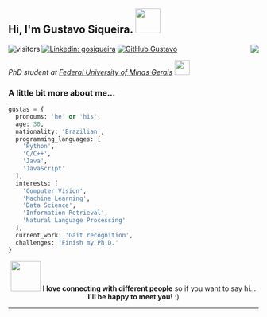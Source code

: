 <h2> Hi, I'm Gustavo Siqueira. <img src="https://media.giphy.com/media/108JHWB1hruZnq/giphy.gif" width="50"></h2>
<img align="right" src="https://media.giphy.com/media/lP8xu5t2DLGG045H8F/giphy.gif">

![visitors](https://visitor-badge.glitch.me/badge?page_id=page.id)
[![Linkedin: gosiqueira](https://img.shields.io/badge/-gosiqueira-blue?style=flat-square&logo=Linkedin&logoColor=white&link=https://www.linkedin.com/in/gosiqueira/)](https://www.linkedin.com/in/gosiqueira/)
[![GitHub Gustavo](https://img.shields.io/github/followers/gosiqueira?label=follow&style=social)](https://github.com/gosiqueira)

<p><em>PhD student at <a href="http://www.ufmg.br">Federal University of Minas Gerais</a> <img src="https://media.giphy.com/media/fYSnHlufseco8Fh93Z/giphy.gif" width="30">
</em></p>


### A little bit more about me...  

```python
gustas = {
  pronoums: 'he' or 'his',
  age: 30,
  nationality: 'Brazilian',
  programming_languages: [
    'Python',
    'C/C++',
    'Java',
    'JavaScript'
  ],
  interests: [
    'Computer Vision',
    'Machine Learning',
    'Data Science',
    'Information Retrieval',
    'Natural Language Processing'
  ],
  current_work: 'Gait recognition',
  challenges: 'Finish my Ph.D.'
}
```

<p align="center"><img src="https://media.giphy.com/media/AaUd9dZs5y8qk/giphy.gif" width="60"> <b>I love connecting with different people</b> so if you want to say hi...
<b>I'll be happy to meet you!</b> :)</p>

---
